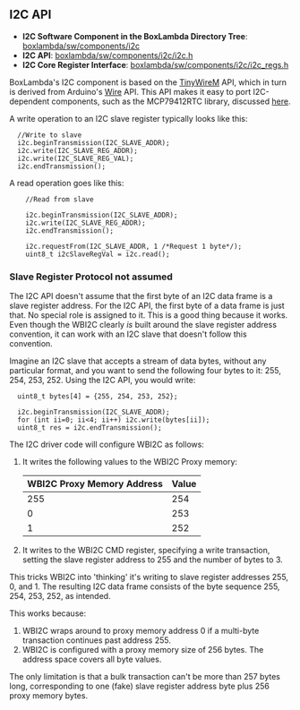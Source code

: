 ## I2C API

- **I2C Software Component in the BoxLambda Directory Tree**:
  [boxlambda/sw/components/i2c](https://github.com/epsilon537/boxlambda/tree/master/sw/components/i2c)
- **I2C API**:
  [boxlambda/sw/components/i2c/i2c.h](https://github.com/epsilon537/boxlambda/tree/master/sw/components/i2c/i2c.h)
- **I2C Core Register Interface**:
  [boxlambda/sw/components/i2c/i2c_regs.h](https://github.com/epsilon537/boxlambda/tree/master/sw/components/i2c/i2c_regs.h)

BoxLambda's I2C component is based on the [TinyWireM](https://github.com/adafruit/TinyWireM) API, which in turn is derived from Arduino's [Wire](https://www.arduino.cc/reference/en/language/functions/communication/wire/) API. This API makes it easy to port I2C-dependent components, such as the MCP79412RTC library, discussed [here](sw_comp_rtcc.md).

A write operation to an I2C slave register typically looks like this:

```
  //Write to slave
  i2c.beginTransmission(I2C_SLAVE_ADDR);
  i2c.write(I2C_SLAVE_REG_ADDR);
  i2c.write(I2C_SLAVE_REG_VAL);
  i2c.endTransmission();
```

A read operation goes like this:

```
    //Read from slave

    i2c.beginTransmission(I2C_SLAVE_ADDR);
    i2c.write(I2C_SLAVE_REG_ADDR);
    i2c.endTransmission();

    i2c.requestFrom(I2C_SLAVE_ADDR, 1 /*Request 1 byte*/);
    uint8_t i2cSlaveRegVal = i2c.read();
```

### Slave Register Protocol not assumed

The I2C API doesn't assume that the first byte of an I2C data frame is a slave register address. For the I2C  API, the first byte of a data frame is just that. No special role is assigned to it. This is a good thing because it works. Even though the WBI2C clearly *is* built around the slave register address convention, it can work with an I2C slave that doesn't follow this convention.

Imagine an I2C slave that accepts a stream of data bytes, without any particular format, and you want to send the following four bytes to it: 255, 254, 253, 252. Using the I2C API, you would write:

```
  uint8_t bytes[4] = {255, 254, 253, 252};

  i2c.beginTransmission(I2C_SLAVE_ADDR);
  for (int ii=0; ii<4; ii++) i2c.write(bytes[ii]);
  uint8_t res = i2c.endTransmission();
```

The I2C driver code will configure WBI2C as follows:

1. It writes the following values to the WBI2C Proxy memory:

    | WBI2C Proxy Memory Address | Value |
    |----------------------------|-------|
    | 255 | 254 |
    | 0   | 253 |
    | 1   | 252 |

2. It writes to the WBI2C CMD register, specifying a write transaction, setting the slave register address to 255 and the number of bytes to 3.

This tricks WBI2C into 'thinking' it's writing to slave register addresses 255, 0, and 1. The resulting I2C data frame consists of the byte sequence 255, 254, 253, 252, as intended.

This works because:

1. WBI2C wraps around to proxy memory address 0 if a multi-byte transaction continues past address 255.
2. WBI2C is configured with a proxy memory size of 256 bytes. The address space covers all byte values.

The only limitation is that a bulk transaction can't be more than 257 bytes long, corresponding to one (fake) slave register address byte plus 256 proxy memory bytes.

